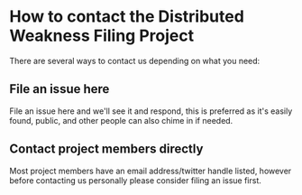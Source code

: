 # How to contact the Distributed Weakness Filing Project

There are several ways to contact us depending on what you need:

## File an issue here

File an issue here and we'll see it and respond, this is preferred as it's easily found, public, and other people can also chime in if needed.

## Contact project members directly

Most project members have an email address/twitter handle listed, however before contacting us personally please consider filing an issue first.
